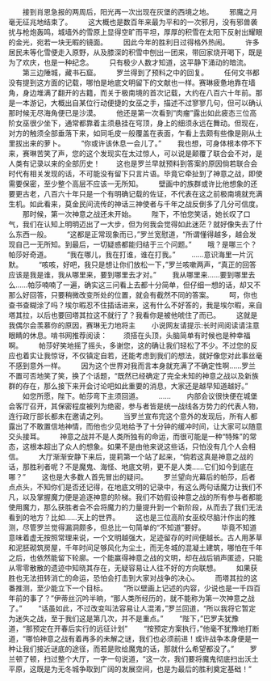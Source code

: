 　　接到肖恩急报的两周后，阳光再一次出现在灰堡的西境之地。
　　邪魔之月毫无征兆地结束了。
　　这大概也是数百年来最为平和的一次邪月，没有邪兽袭扰与枪炮轰鸣，城墙外的雪原上显得空旷而平坦，厚厚的积雪在太阳下反射出耀眼的金光，宛若一块无暇的镜面。
　　因此今年的胜利日过得格外热闹。
　　许多居民未等化雪便走入原野，从及膝深的积雪中刨出一团来，带回家烧开喝下，既是为了欢庆，也是一种纪念。
　　只有极少人数才知道，这平静下涌动的暗流。
　　第三边陲城，藏书石窟。
　　罗兰得到了预料之中的回复。
　　任何文书都没有提到这方面的记载，哪怕是地底文明留下的文献也一样。赛琳疲惫地靠在墙角，身边堆满了翻开的古籍，而关于极南境的首次记载，大约在八百六十年前。那是一本游记，大概出自某位行动便捷的女巫之手，描述不过寥寥几句，但可以确认那时候无尽海角便已是沙漠。
　　他还是第一次看到“肉瘤”露出如此疲态三位高阶女巫很少坐下，通常都靠着主须悬挂在穹顶，身上的细须永远在舞动。但现在，对方的触须全部垂落下来，如同毛皮一般覆盖在表面，乍看上去颇有些像是刚从土里拔出来的萝卜。
　　“你或许该休息一会儿了。”
　　我也想，可身体根本停不下来，赛琳苦笑了声，您的这个发现实在太过惊人，可以说是颠覆了联合会不对，是人类有记录以来的全部历史！
　　这也是罗兰早就预料到答案的原因倘若联合会时代有相关发现的话，不可能没有留下只言片语。毕竟它牵扯到了神意之战，即使需要保密，至少整个高层不应该一无所知。
　　壁画中的族群或许比他想象的还要更古老，八百六十年只是一个有明确记载的佐证，不代表在这之前极南境就充满生机。如此看来，莫金民间流传的神话三神使者与千年之战反倒多了几分可信度。
　　那时候，第一次神意之战还未开始。
　　陛下，不怕您笑话，她长叹了口气，我们在认知上明明迈出了一大步，但为何我会觉得如此迷茫？就好像失去了什么东西一般。
　　“这都是正常现象而已，”罗兰宽慰道，“所谓懂得越多，越会发现自己一无所知。到最后，一切疑惑都能归结于三个问题。”
　　哦？是哪三个？帕莎好奇道。
　　“我在哪儿，我在打谁，谁在打我。”
　　……意识海里一片沉默。
　　“咳咳，好吧，我只是想让你们放松一下，”罗兰咳嗽两声，“真正的回答应该是我是谁，我从哪里来，要到哪里去才对。”
　　我从哪里来……要到哪里去么……帕莎喃喃了一遍，确实这三问看上去都十分简单，但仔细一想的话，却又不那么好回答，只要稍微改变所处的位置，就会有截然不同的答案。
　　呵，你也查书查糊涂了吗？埃尔暇忍不住插话进来，这有什么不好答的，我是埃尔暇，来自塔其拉，以后也要回塔其拉这不就行了？我看你是被他唬住了而已。
　　这就是我偶尔会羡慕你的原因，赛琳无力地将主
　　小说网友请提示:长时间阅读请注意眼睛的休息。啃书网推荐阅读：
　　须搭在头顶，头脑简单有时候也是种幸福啊。
　　帕莎好笑地摇了摇头，多谢您，这的确让我们轻松了不少。不过您的反应也着实让我惊讶，不仅镇定自若，还能考虑到我们的想法，就好像您对此事丝毫不感到意外一样。
　　因为这个世界对我而言本身就充满了不确定性啊……罗兰不置可否地笑了笑，换了个话题，“既然已经确定了完全未知的神意之战以及新族群的存在，那么接下来开会讨论吧如此重要的消息，大家还是越早知道越好。”
　　如您所愿，陛下。帕莎弯下主须回道。
　　……
　　内部会议很快便在城堡会客厅召开，其保密程度被列为绝密，参与者皆是统一战线各方势力的代表人物，连行政厅部长都未在邀请之列。
　　当罗兰宣布完这个意外的发现后，所有人都露出了不敢置信地神情，而他也少见地给予了十分钟的缓冲时间，让大家可以随意交头接耳。
　　神意之战并不是人类所独有的命运，而很可能是一种“特殊”的常态，这根本超出了众人的想象。如果不是由他来说这些话，只怕没有几个人会相信。
　　大厅渐渐安静下来后，提莉第一个站了起来，“倘若这真是神意之战的话，那胜利者呢？不是魔鬼、海怪、地底文明，更不是人类……它们如今到底在哪？”
　　这也是大多数人首先冒出的疑问。
　　罗兰望向光幕后的帕莎，后者点点头，不知你们是否还记得，在地底文明的记录中，有这么两句话魔力让我们不凡，以及掌握魔力便是追逐神意的阶梯。我们不妨假设神意之战的所有参与者都能使用魔力，那么获胜者会不会将魔力的力量提升到一个新阶段，从而去了我们无法看到的地方？比如……天上的世界。
　　这也是三位高阶女巫绞尽脑汁作出的推测，尽管罗兰觉得漏洞颇多，但总比一句简单的“不知道”要好。
　　毕竟不知道意味着虚无按照常理来说，一个文明越强大，足迹留存的时间便越长。古人用茅草和泥胚砌筑房屋，千年时间足够风化为尘土，而无冬城的混凝土建筑，哪怕在千年之后，也依然能留下轮廓。一个能赢得神意之战的文明，却在战后销声匿迹，只能从零零散散的遗迹中知晓其存在，无疑容易让人往不好的方向联想。
　　如果获胜也无法扭转消亡的命运，恐怕会打击到大家对战争的决心。
　　而塔其拉的这番推测，至少能立下一个目标。
　　“所以壁画上记述的内容，少说也是一千四百年前的事了？”伊蒂丝沉吟半晌，“那人类所经历的，就不能称为第一次神意之战了。”
　　“话虽如此，不过改变叫法容易让人混淆，”罗兰回道，“所以我将它暂定为迷失之战，至于我们这是第几次，并不是重点。”
　　“陛下，”巴罗夫犹豫道，“那预定在开春后实行的远征计划”
　　“按预定方案执行，”他毫不犹豫地打断道，“哪怕神意之战有着再多的未解之谜，我们也必须前进！或许战争本身便是一种让我们接近谜底的途径，而若是败给魔鬼的话，那就什么希望都没了。”
　　罗兰顿了顿，扫过整个大厅，一字一句说道，“这一次，我们要将魔鬼彻底扫出沃土平原，这既是为无冬城争取到广阔的发展空间，也是为最后的胜利奠定基础！”